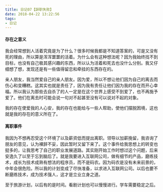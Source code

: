 ```yaml
---
title: 日记07【辞职失败】
date: 2018-04-22 13:22:56
tags:
- 日记
---
```


#### 存在之意义

我会经常想到人活着究竟是为了什么？很多时候我都是不知道答案的，可是又没有死的理由，所以算是浑浑噩噩的活着。为什么会有这种想法呢？因为我始终找不到目标，也没有自己极其感兴趣的东西，所以认为活着和死去也没什么分别。我又仔细想了想，发现还是有一些值得留恋和牵挂的东西存在的。

亲人朋友，我当然爱自己的亲人朋友。因为爱，所以不想让他们因为自己的离去而伤心和变糟糕。这其实也就是责任了，因为我有责任让他们因为我的存在而开心幸福。所以我认为那些去自杀了的人一定是在这个世界上感受不到爱了，也不再施予爱了。他们在离去时可能会说一句对不起甚至没有可以说对不起的对象。

我的存在使爱我的人心安，我的存在也能给与一些人帮助，使他们摆脱困境，这也就是我的存在的意义所在了。

#### 离职事件

我因为不想再忍受这个环境了以及薪资低而提出离职。领导以加薪挽留，我咨询了朋友的意见，认为裸辞不妥，因此暂时又留下来了。这个事件给我思想上的转变也挺多的，让我思考了自己的职业发展道路。其实刚开始工作时想过这个问题，后来安逸久了以至于忘到脑后了。就是我要进入互联网公司，做有细节的产品，磨练技术，成长为技术成熟有想法的程序员，而不是码农。因为码农是没有未来前景的，中年会很危险。所以我的计划变成了尽快准备，以求进入互联网公司。以后也要不断磨练技术，成为技术强人，这才是立业立身之道。

至于旅游计划，以后有的是时间。看剧计划也可以慢慢进行。学车需要稳定之后。
